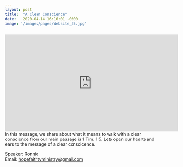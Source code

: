 ```yaml
---
layout: post
title:  "A Clean Conscience"
date:   2020-04-14 16:16:01 -0600
image: '/images/pages/Website_35.jpg'
---
```

<iframe width="560" height="315" src="https://www.youtube.com/embed/F1WFNCLzhR0" frameborder="0" allow="accelerometer; autoplay; encrypted-media; gyroscope; picture-in-picture" allowfullscreen></iframe>
In this message, we share about what it means to walk with a clear conscience from our main passage is 1 Tim: 1:5. Lets open our hearts and ears to the message of a clear conscicence.

Speaker: Ronnie <br>
Email: hopefaithtvministry@gmail.com 
